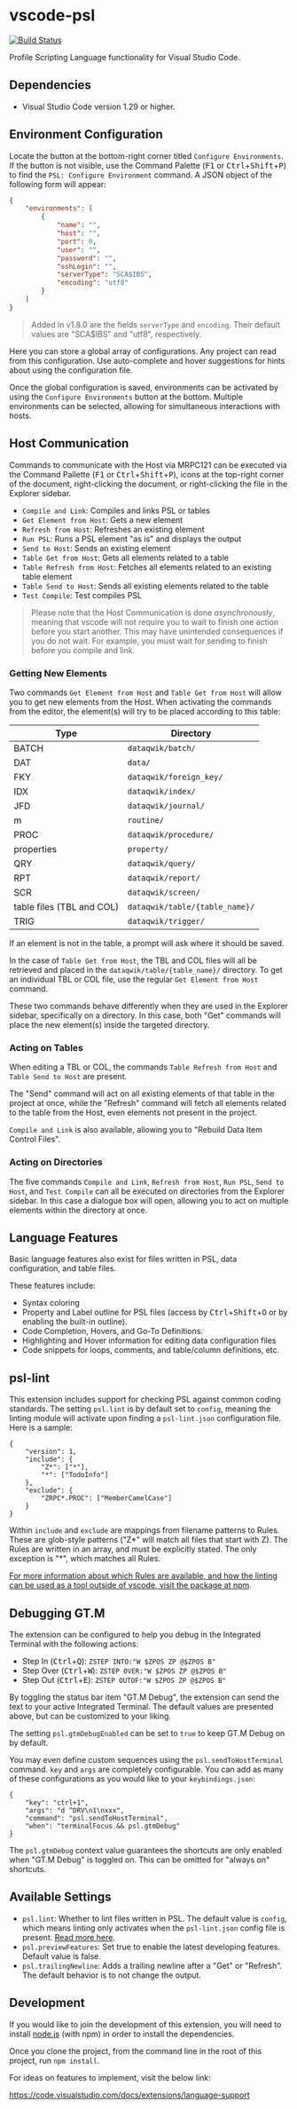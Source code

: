 # vscode-psl

[![Build Status](https://travis-ci.org/ing-bank/vscode-psl.svg?branch=master)](https://travis-ci.org/ing-bank/vscode-psl)

Profile Scripting Language functionality for Visual Studio Code.

## Dependencies

* Visual Studio Code version 1.29 or higher.

## Environment Configuration

Locate the button at the bottom-right corner titled `Configure Environments`. If the button is not visible, use the Command Palette (<kbd>F1</kbd> or <kbd>Ctrl</kbd>+<kbd>Shift</kbd>+<kbd>P</kbd>) to find the `PSL: Configure Environment` command. A JSON object of the following form will appear:

```json
{
    "environments": [
        {
            "name": "",
            "host": "",
            "port": 0,
            "user": "",
            "password": "",
            "sshLogin": "",
            "serverType": "SCA$IBS",
            "encoding": "utf8"
        }
    ]
}
```

> Added in v1.8.0 are the fields `serverType` and `encoding`. Their default values are "SCA$IBS" and "utf8", respectively.

Here you can store a global array of configurations. Any project can read from this configuration. Use auto-complete and hover suggestions for hints about using the configuration file.

Once the global configuration is saved, environments can be activated by using the `Configure Environments` button at the bottom. Multiple environments can be selected, allowing for simultaneous interactions with hosts.

## Host Communication

Commands to communicate with the Host via MRPC121 can be executed via the Command Pallette (<kbd>F1</kbd> or <kbd>Ctrl</kbd>+<kbd>Shift</kbd>+<kbd>P</kbd>), icons at the top-right corner of the document, right-clicking the document, or right-clicking the file in the Explorer sidebar.

* `Compile and Link`: Compiles and links PSL or tables
* `Get Element from Host`: Gets a new element
* `Refresh from Host`: Refreshes an existing element
* `Run PSL`: Runs a PSL element "as is" and displays the output
* `Send to Host`: Sends an existing element
* `Table Get from Host`: Gets all elements related to a table
* `Table Refresh from Host`: Fetches all elements related to an existing table element
* `Table Send to Host`: Sends all existing elements related to the table
* `Test Compile`: Test compiles PSL

> Please note that the Host Communication is done *asynchronously*, meaning that vscode will not require you to wait to finish one action before you start another. This may have unintended consequences if you do not wait. For example, you must wait for sending to finish before you compile and link.

### Getting New Elements

Two commands `Get Element from Host` and `Table Get from Host` will allow you to get new elements from the Host. When activating the commands from the editor, the element(s) will try to be placed according to this table: 

|Type | Directory |
|---|---|
BATCH | `dataqwik/batch/` |
DAT | `data/` |
FKY | `dataqwik/foreign_key/` |
IDX | `dataqwik/index/` |
JFD | `dataqwik/journal/` |
m | `routine/` |
PROC | `dataqwik/procedure/` |
properties | `property/` |
QRY | `dataqwik/query/` |
RPT | `dataqwik/report/` |
SCR | `dataqwik/screen/` |
table files (TBL and COL) | `dataqwik/table/{table_name}/` |
TRIG | `dataqwik/trigger/` |

If an element is not in the table, a prompt will ask where it should be saved.

In the case of `Table Get from Host`, the TBL and COL files will all be retrieved and placed in the `dataqwik/table/{table_name}/` directory. To get an individual TBL or COL file, use the regular `Get Element from Host` command.

These two commands behave differently when they are used in the Explorer sidebar, specifically on a directory. In this case, both "Get" commands will place the new element(s) inside the targeted directory.

### Acting on Tables

When editing a TBL or COL, the commands `Table Refresh from Host` and `Table Send to Host` are present.

The "Send" command will act on all existing elements of that table in the project at once, while the "Refresh" command will fetch all elements related to the table from the Host, even elements not present in the project. 

`Compile and Link` is also available, allowing you to "Rebuild Data Item Control Files".

### Acting on Directories

The five commands `Compile and Link`, `Refresh from Host`, `Run PSL`, `Send to Host`, and `Test Compile` can all be executed on directories from the Explorer sidebar. In this case a dialogue box will open, allowing you to act on multiple elements within the directory at once.

## Language Features

Basic language features also exist for files written in PSL, data configuration, and table files.

These features include:

* Syntax coloring
* Property and Label outline for PSL files (access by <kbd>Ctrl</kbd>+<kbd>Shift</kbd>+<kbd>O</kbd> or by enabling the built-in outline).
* Code Completion, Hovers, and Go-To Definitions.
* Highlighting and Hover information for editing data configuration files
* Code snippets for loops, comments, and table/column definitions, etc.

## psl-lint

This extension includes support for checking PSL against common coding standards. The setting `psl.lint` is by default set to `config`, meaning the linting module will activate upon finding a `psl-lint.json` configuration file. Here is a sample:

```
{
    "version": 1,
    "include": {
        "Z*": ["*"],
        "*": ["TodoInfo"]
    },
    "exclude": {
        "ZRPC*.PROC": ["MemberCamelCase"]
    }
}
```

Within `include` and `exclude` are mappings from filename patterns to Rules. These are glob-style patterns ("Z*" will match all files that start with Z). The Rules are written in an array, and must be explicitly stated. The only exception is "*", which matches all Rules.

[For more information about which Rules are available, and how the linting can be used as a tool outside of vscode, visit the package at npm](https://www.npmjs.com/package/psl-lint).

## Debugging GT.M

The extension can be configured to help you debug in the Integrated Terminal with the following actions:

* Step In (<kbd>Ctrl</kbd>+<kbd>Q</kbd>): `ZSTEP INTO:"W $ZPOS ZP @$ZPOS B"`
* Step Over (<kbd>Ctrl</kbd>+<kbd>W</kbd>): `ZSTEP OVER:"W $ZPOS ZP @$ZPOS B"`
* Step Out (<kbd>Ctrl</kbd>+<kbd>E</kbd>): `ZSTEP OUTOF:"W $ZPOS ZP @$ZPOS B"`

By toggling the status bar item "GT.M Debug", the extension can send the text to your active Integrated Terminal. The default values are presented above, but can be customized to your liking.

The setting `psl.gtmDebugEnabled` can be set to `true` to keep GT.M Debug on by default.

You may even define custom sequences using the `psl.sendToHostTerminal` command. `key` and `args` are completely configurable. You can add as many of these configurations as you would like to your `keybindings.json`:

```
{
    "key": "ctrl+1",
    "args": "d ^DRV\n1\nxxx",
    "command": "psl.sendToHostTerminal",
    "when": "terminalFocus && psl.gtmDebug"
}
```

The `psl.gtmDebug` context value guarantees the shortcuts are only enabled when "GT.M Debug" is toggled on. This can be omitted for "always on" shortcuts.

## Available Settings

* `psl.lint`: Whether to lint files written in PSL. The default value is `config`, which means linting only activates when the `psl-lint.json` config file is present. [Read more here](#psl-lint).
* `psl.previewFeatures`: Set true to enable the latest developing features. Default value is false.
* `psl.trailingNewline`: Adds a trailing newline after a "Get" or "Refresh". The default behavior is to not change the output.

## Development

If you would like to join the development of this extension, you will need to install [node.js](https://nodejs.org/en/) (with npm) in order to install the dependencies.

Once you clone the project, from the command line in the root of this project, run `npm install`.

For ideas on features to implement, visit the below link:

https://code.visualstudio.com/docs/extensions/language-support
